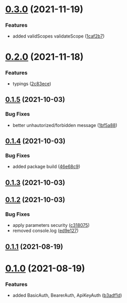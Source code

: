 # [0.3.0](https://github.com/GiovanniCardamone/fastify-autosecurity/compare/v0.2.0...v0.3.0) (2021-11-19)


### Features

* added validScopes validateScope ([1caf2b7](https://github.com/GiovanniCardamone/fastify-autosecurity/commit/1caf2b7344851786cfef50a3fb69644cca83c508))



# [0.2.0](https://github.com/GiovanniCardamone/fastify-autosecurity/compare/v0.1.5...v0.2.0) (2021-11-18)


### Features

* typings ([2c83ece](https://github.com/GiovanniCardamone/fastify-autosecurity/commit/2c83ece3a2e5be6c5c54ca2aea42a2046e53761b))



## [0.1.5](https://github.com/GiovanniCardamone/fastify-autosecurity/compare/v0.1.4...v0.1.5) (2021-10-03)


### Bug Fixes

* better unhautorized/forbidden message ([1bf5a88](https://github.com/GiovanniCardamone/fastify-autosecurity/commit/1bf5a88a008933ebffe8efd9673b6e905a192419))



## [0.1.4](https://github.com/GiovanniCardamone/fastify-autosecurity/compare/v0.1.3...v0.1.4) (2021-10-03)


### Bug Fixes

* added package build ([46e68c9](https://github.com/GiovanniCardamone/fastify-autosecurity/commit/46e68c934adae9f4955d495ea7080ff8fcf8ba3d))



## [0.1.3](https://github.com/GiovanniCardamone/fastify-autosecurity/compare/v0.1.2...v0.1.3) (2021-10-03)



## [0.1.2](https://github.com/GiovanniCardamone/fastify-autosecurity/compare/v0.1.1...v0.1.2) (2021-10-03)


### Bug Fixes

* apply parameters security ([c318075](https://github.com/GiovanniCardamone/fastify-autosecurity/commit/c318075673908bdd984d15850707df4ef4dc9375))
* removed console.log ([ed9e127](https://github.com/GiovanniCardamone/fastify-autosecurity/commit/ed9e127e806b51d4acf994379609f72696913c08))



## [0.1.1](https://github.com/GiovanniCardamone/fastify-autosecurity/compare/v0.1.0...v0.1.1) (2021-08-19)



# [0.1.0](https://github.com/GiovanniCardamone/fastify-autosecurity/compare/b3adf1df489c789df0661bdd0b01cc2fb3a988bc...v0.1.0) (2021-08-19)


### Features

* added BasicAuth, BearerAuth, ApiKeyAuth ([b3adf1d](https://github.com/GiovanniCardamone/fastify-autosecurity/commit/b3adf1df489c789df0661bdd0b01cc2fb3a988bc))



